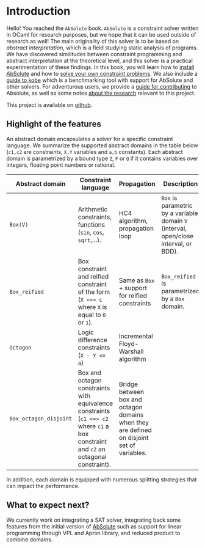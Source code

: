 # Introduction

Hello! You reached the `AbSolute` book.
`AbSolute` is a constraint solver written in OCaml for research purposes, but we hope that it can be used outside of research as well!
The main originality of this solver is to be based on _abstract interpretation_, which is a field studying static analysis of programs.
We have discovered similitudes between constraint programming and abstract interpretation at the theoretical level, and this solver is a practical experimentation of these findings.
In this book, you will learn how to [install AbSolute](getting-started.html) and how to [solve your own constraint problems](learn-absolute.html).
We also include a [guide to kobe](benchmarking.html) which is a benchmarking tool with support for AbSolute and other solvers.
For adventurous users, we provide a [guide for contributing](contributing.html) to Absolute, as well as some notes [about the research](research.html) relevant to this project.

This project is available on [github](https://github.com/ptal/absolute/).

## Highlight of the features

An abstract domain encapsulates a solver for a specific constraint language.
We summarize the supported abstract domains in the table below (`c1,c2` are constraints, `X,Y` variables and `a,b` constants).
Each abstract domain is parametrized by a bound type `Z`, `F` or `Q` if it contains variables over integers, floating point numbers or rational.

| Abstract domain | Constraint language | Propagation | Description |
| --------------- | -------------------- | ----------- | ----------- |
| `Box(V)`        | Arithmetic constraints, functions (`sin`, `cos`, `sqrt`,...). |  HC4 algorithm, propagation loop | `Box` is parametric by a variable domain `V` (interval, open/close interval, or BDD). |
| `Box_reified`   | Box constraint and reified constraint of the form (`X <=> c` where `X` is equal to `0` or `1`). | Same as `Box` + support for reified constraints | `Box_reified` is parametrized by a `Box` domain. |
| `Octagon`       | Logic difference constraints (`X - Y <= a`) | Incremental Floyd-Warshall algorithm | |
| `Box_octagon_disjoint`   | Box and octagon constraints with equivalence constraints (`c1 <=> c2` where `c1` a box constraint and `c2` an octagonal constraint).  | Bridge between box and octagon domains when they are defined on disjoint set of variables. |

In addition, each domain is equipped with numerous splitting strategies that can impact the performance.

## What to expect next?

We currently work on integrating a SAT solver, integrating back some features from the initial version of [AbSolute](https://github.com/mpelleau/) such as support for linear programming through VPL and Apron library, and reduced product to combine domains.
